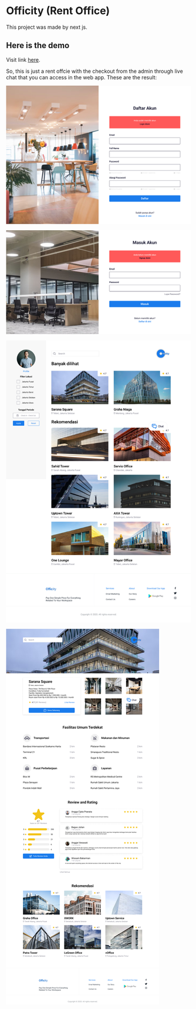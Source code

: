 # Officity (Rent Office)

This project was made by next js.

## Here is the demo
Visit link [here](https://officity.netlify.app/).

So, this is just a rent offcie with the checkout from the admin through live chat that you can access in the web app.
These are the result:

![SignUp](./public/high%20fidelity/Sign%20Up.jpg)

![LogIn](./public/high%20fidelity/Log%20In.jpg)

![Home](./public/high%20fidelity/user/Home.jpg)

![Detail](./public/high%20fidelity/user/Detail%20Page.jpg)